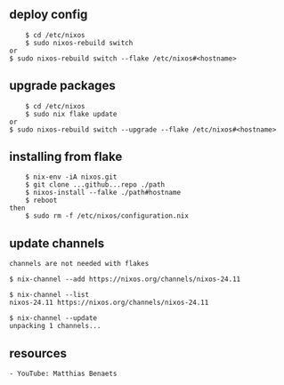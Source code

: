 ## deploy config

        $ cd /etc/nixos
        $ sudo nixos-rebuild switch
    or
	$ sudo nixos-rebuild switch --flake /etc/nixos#<hostname>

## upgrade packages

        $ cd /etc/nixos
        $ sudo nix flake update
    or
	$ sudo nixos-rebuild switch --upgrade --flake /etc/nixos#<hostname>

## installing from flake

        $ nix-env -iA nixos.git
        $ git clone ...github...repo ./path
        $ nixos-install --falke ./path#hostname
        $ reboot
    then
        $ sudo rm -f /etc/nixos/configuration.nix

## update channels

    channels are not needed with flakes

	$ nix-channel --add https://nixos.org/channels/nixos-24.11

	$ nix-channel --list 
	nixos-24.11 https://nixos.org/channels/nixos-24.11

	$ nix-channel --update
	unpacking 1 channels...

## resources

    - YouTube: Matthias Benaets

